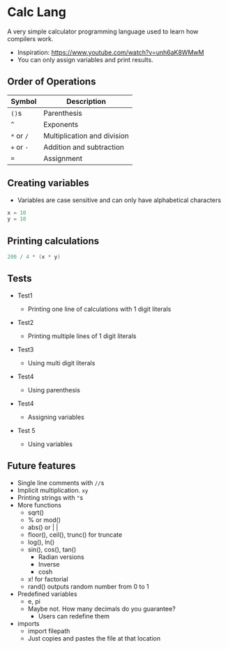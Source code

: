 # Calc Lang
A very simple calculator programming language used to learn how compilers work.
- Inspiration: https://www.youtube.com/watch?v=unh6aK8WMwM
- You can only assign variables and print results.

## Order of Operations

| Symbol     | Description                 |
|------------|-----------------------------|
| `()`s      | Parenthesis                 |
| `^`        | Exponents                   |
| `*` or `/` | Multiplication and division |
| `+` or `-` | Addition and subtraction    |
| `=`        | Assignment                  |

## Creating variables
- Variables are case sensitive and can only have alphabetical characters

```C++
x = 10
y = 10
```

## Printing calculations

```C++
200 / 4 * (x * y)
```

## Tests
- Test1
	- Printing one line of calculations with 1 digit literals
- Test2
	- Printing multiple lines of 1 digit literals
- Test3
	- Using multi digit literals
- Test4
	- Using parenthesis

- Test4
	- Assigning variables
- Test 5
	- Using variables

## Future features
- Single line comments with `//`s
- Implicit multiplication. `xy`
- Printing strings with `"`s
- More functions
	- sqrt()
	- % or mod()
	- abs() or | |
	- floor(), ceil(), trunc() for truncate
	- log(), ln()
	- sin(), cos(), tan()
		- Radian versions
		- Inverse
		- cosh
	- x! for factorial
	- rand() outputs random number from 0 to 1
- Predefined variables
	- e, pi
	- Maybe not. How many decimals do you guarantee?
		- Users can redefine them
- imports
	- import filepath
	- Just copies and pastes the file at that location